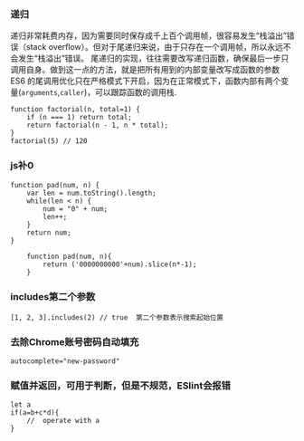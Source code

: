 ### 递归
递归非常耗费内存，因为需要同时保存成千上百个调用帧，很容易发生“栈溢出”错误（stack overflow）。但对于尾递归来说，由于只存在一个调用帧，所以永远不会发生“栈溢出”错误。
尾递归的实现，往往需要改写递归函数，确保最后一步只调用自身。做到这一点的方法，就是把所有用到的内部变量改写成函数的参数
ES6 的尾调用优化只在严格模式下开启，因为在正常模式下，函数内部有两个变量(`arguments`,`caller`)，可以跟踪函数的调用栈.

    function factorial(n, total=1) {
        if (n === 1) return total;
        return factorial(n - 1, n * total);
    }
    factorial(5) // 120

### js补0
	
    function pad(num, n) {  
        var len = num.toString().length;  
        while(len < n) {  
            num = "0" + num;  
            len++;  
        }  
        return num;  
    }  
````
    function pad(num, n){
        return ('0000000000'+num).slice(n*-1);
    }
````


### includes第二个参数
    [1, 2, 3].includes(2) // true  第二个参数表示搜索起始位置

### 去除Chrome账号密码自动填充
    autocomplete="new-password"

### 赋值并返回，可用于判断，但是不规范，ESlint会报错 
    let a
    if(a=b+c*d){
        //  operate with a
    }
		 